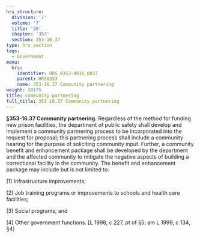 ```yaml
---
hrs_structure:
  division: '1'
  volume: '7'
  title: '20'
  chapter: '353'
  section: 353-16.37
type: hrs_section
tags:
  - Government
menu:
  hrs:
    identifier: HRS_0353-0016_0037
    parent: HRS0353
    name: 353-16.37 Community partnering
weight: 28175
title: Community partnering
full_title: 353-16.37 Community partnering
---
```

**§353-16.37 Community partnering.** Regardless of the method for funding new prison facilities, the department of public safety shall develop and implement a community partnering process to be incorporated into the request for proposal; this partnering process shall include a community hearing for the purpose of soliciting community input. Further, a community benefit and enhancement package shall be developed by the department and the affected community to mitigate the negative aspects of building a correctional facility in the community. The benefit and enhancement package may include but is not limited to:

(1) Infrastructure improvements;

(2) Job training programs or improvements to schools and health care facilities;

(3) Social programs; and

(4) Other government functions. [L 1998, c 227, pt of §5; am L 1999, c 134, §4]